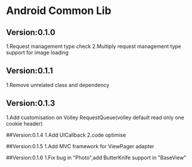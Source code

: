 # Android Common Lib

## Version:0.1.0

1.Request management type check
2.Multiply request management type support for image loading

## Version:0.1.1

1.Remove unrelated class and dependency

## Version:0.1.3
1.Add customisation on Volley RequestQueue(volley default read only one cookie header)

##Version:0.1.4
1.Add UICallback
2.code optimise

##Version:0.1.5
1.Add MVC framework for ViewPager adapter

##Version:0.1.6
1.Fix bug in "Photo",add ButterKnife support in "BaseView"

